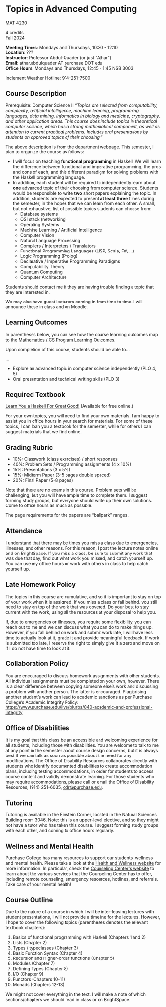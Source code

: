 # Topics in Advanced Computing

MAT 4230  

4 credits  
Fall 2024

**Meeting Times**: Mondays and Thursdays, 10:30 - 12:10  
**Location**: ???  
**Instructor**: Professor Abdul-Quader (or just "Athar")  
**Email**: athar.abdulquader AT purchase DOT edu  
**Office Hours**: Mondays and Thursdays, 12:45 - 1:45 NSB 3003  

Inclement Weather Hotline: 914-251-7500

## Course Description

Prerequisite: Computer Science II
*“Topics are selected from computability, complexity, artificial intelligence, machine learning, programming languages, data mining, informatics in biology and medicine, cryptography, and other application areas. This course does include topics in theoretical computer science, which has a strong mathematical component, as well as attention to current practical problems. Includes oral presentations by students on approved topics of their choosing.”*

The above description is from the department webpage. This semester, I plan to organize the course as follows:
* I will focus on teaching **functional programming** in Haskell. We will learn the difference between functional and imperative programming, the pros and cons of each, and this different paradigm for solving problems with the Haskell programming language.
* In addition, each student will be required to independently learn about **one** advanced topic of their choosing from computer science. Students would be responsible to write **two** short papers explaining the topic. In addition, students are expected to present **at least three** times during the semester, in the hopes that we can learn from each other. A small, but not exhaustive, list of possible topics students can choose from:
  * Database systems
  * OSI stack (networking)
  * Operating Systems
  * Machine Learning / Artificial Intelligence
  * Computer Vision
  * Natural Language Processing
  * Compilers / Interpreters / Translators
  * Functional Programming Languages (LISP, Scala, F#, …)
  * Logic Programming (Prolog)
  * Declarative / Imperative Programming Paradigms
  * Computability Theory
  * Quantum Computing
  * Computer Architecture

Students should contact me if they are having trouble finding a topic that they are interested in.

We may also have guest lecturers coming in from time to time. I will announce these in class and on Moodle.

## Learning Outcomes

In parentheses below, you can see how the course learning outcomes map to the [Mathematics / CS Program Learning Outcomes](https://www.purchase.edu/academics/mathematics-computer-science/about-the-program/program-learning-outcomes/).

Upon completion of this course, students should be able to...

...

* Explore an advanced topic in computer science independently (PLO 4, 5)
* Oral presentation and technical writing skills (PLO 3)

## Required Textbook

[Learn You a Haskell For Great Good!](https://learnyouahaskell.com/) (Available for free online.)

For your own topics, you will need to find your own materials. I am happy to assist you in office hours in your search for materials. For some of these topics, I can loan you a textbook for the semester, while for others I can suggest materials that we find online.

## Grading Rubric

* 10%: Classwork (class exercises) / short responses
* 40%: Problem Sets / Programming assignments (4 x 10%)
* 15%: Presentations (3 x 5%)
* 15%: Midterm Paper (3-5 pages double spaced)
* 20%: Final Paper (5-8 pages)

Note that there are no exams in this course. Problem sets will be challenging, but you will have ample time to complete them. I suggest forming study groups, but everyone should write up their own solutions. Come to office hours as much as possible.

The page requirements for the papers are “ballpark” ranges.

## Attendance

I understand that there may be times you miss a class due to emergencies, illnesses, and other reasons. For this reason, I post the lecture notes online and on BrightSpace. If you miss a class, be sure to submit any work that was due that day, find out what work you missed, and catch yourself up. You can use my office hours or work with others in class to help catch yourself up.

## Late Homework Policy

The topics in this course are cumulative, and so it is important to stay on top of your work when it is assigned. If you miss a class or fall behind, you still need to stay on top of the work that was covered. Do your best to stay current with the work, using all the resources at your disposal to help you.

If, due to emergencies or illnesses, you require some flexibility, you can reach out to me and we can discuss what you can do to make things up. However, if you fall behind on work and submit work late, I will have less time to actually look at it, grade it and provide meaningful feedback. If work is submitted too late, I reserve the right to simply give it a zero and move on if I do not have time to look at it.

## Collaboration Policy

You are encouraged to discuss homework assignments with other students. All individual assignments must be completed on your own, however. There is a clear difference between copying someone else’s work and discussing a problem with another person. The latter is encouraged. Plagiarising another student’s work can lead to academic sanctions as per Purchase College’s Academic Integrity Policy: https://www.purchase.edu/live/blurbs/840-academic-and-professional-integrity

## Office of Disabilities

It is my goal that this class be an accessible and welcoming experience for all students, including those with disabilities. You are welcome to talk to me at any point in the semester about course design concerns, but it is always best if we can talk as soon as possible about the need for any modifications. The Office of Disability Resources collaborates directly with students who identify documented disabilities to create accommodation plans, including testing accommodations, in order for students to access course content and validly demonstrate learning. For those students who may require accommodations, please call or email the Office of Disability Resources, (914) 251-6035, [odr@purchase.edu](mailto:odr@purchase.edu).

## Tutoring

Tutoring is available in the Einstein Corner, located in the Natural Sciences Building room 3046. Note: this is an upper-level elective, and so they might not have a tutor who has taken this course. I suggest forming study groups with each other, and coming to office hours regularly.

## Wellness and Mental Health

Purchase College has many resources to support our students' wellness and mental health. Please take a look at the [Health and Wellness website](https://www.purchase.edu/campus-life/health-and-wellness/) for more information. In particular, check the [Counseling Center's website](https://www.purchase.edu/counseling-center/) to learn about the various services that the Counseling Center has to offer, including remote counseling, emergency resources, hotlines, and referrals. Take care of your mental health!

## Course Outline

Due to the nature of a course in which I will be inter-leaving lectures with student presentations, I will not provide a timeline for the lectures. However, I hope to cover the following topics (parentheses denotes the relevant textbook chapters):

1. Basics of functional programming with Haskell (Chapters 1 and 2)
2. Lists (Chapter 2)
3. Types / typeclasses (Chapter 3)
4. Basic Function Syntax (Chapter 4)
5. Recursion and Higher-order functions (Chapter 5)
6. Modules (Chapter 7)
7. Defining Types (Chapter 8)
8. I/O (Chapter 9)
9. Functors (Chapters 10-11)
10. Monads (Chapters 12-13)

We might not cover everything in the text. I will make a note of which sections/chapters we should read in class or on BrightSpace.
